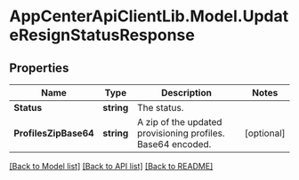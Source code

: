 # AppCenterApiClientLib.Model.UpdateResignStatusResponse
## Properties

Name | Type | Description | Notes
------------ | ------------- | ------------- | -------------
**Status** | **string** | The status. | 
**ProfilesZipBase64** | **string** | A zip of the updated provisioning profiles. Base64 encoded. | [optional] 

[[Back to Model list]](../README.md#documentation-for-models) [[Back to API list]](../README.md#documentation-for-api-endpoints) [[Back to README]](../README.md)

